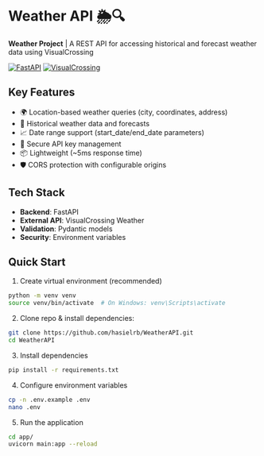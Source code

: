 # Weather API 🌦️🔍

**Weather Project** | A REST API for accessing historical and forecast weather data using VisualCrossing

[![FastAPI](https://img.shields.io/badge/Framework-FastAPI-%2347A248)](https://fastapi.tiangolo.com)
[![VisualCrossing](https://img.shields.io/badge/Weather_Data-VisualCrossing-%23007A8D)](https://www.visualcrossing.com)

## Key Features
- 🌍 Location-based weather queries (city, coordinates, address)
- 📅 Historical weather data and forecasts
- 📈 Date range support (start_date/end_date parameters)
- 🔐 Secure API key management
- 📦 Lightweight (~5ms response time)  
- 🛡️ CORS protection with configurable origins

## Tech Stack
- **Backend**: FastAPI
- **External API**: VisualCrossing Weather
- **Validation**: Pydantic models
- **Security**: Environment variables

## Quick Start

1. Create virtual environment (recommended)
```bash
python -m venv venv
source venv/bin/activate  # On Windows: venv\Scripts\activate
```
2. Clone repo & install dependencies:
```bash
git clone https://github.com/hasielrb/WeatherAPI.git
cd WeatherAPI
```
3. Install dependencies
```bash
pip install -r requirements.txt
```
4. Configure environment variables
```bash
cp -n .env.example .env
nano .env
```
5. Run the application
```bash
cd app/
uvicorn main:app --reload
```
